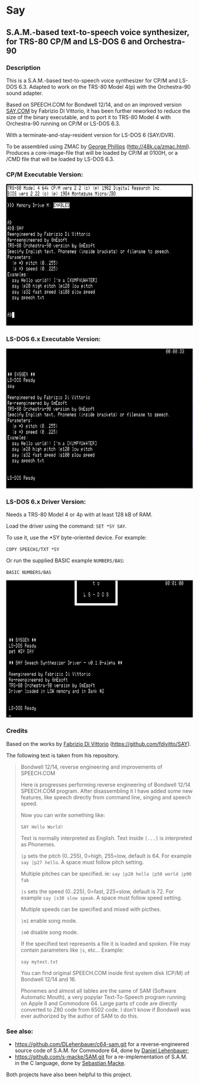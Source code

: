 Say
===

S.A.M.-based text-to-speech voice synthesizer,<br>for TRS-80 CP/M and LS-DOS 6 and Orchestra-90
-----------------------------------------------------------------------------------------------

### Description

This is a S.A.M.-based text-to-speech voice synthesizer for CP/M and LS-DOS 6.3. Adapted to work on the TRS-80 
Model 4(p) with the Orchestra-90 sound adapter.

Based on SPEECH.COM for Bondwell 12/14, and on an improved version [SAY.COM](https://github.com/fdivitto/SAY) by Fabrizio Di Vittorio, it has been 
further reworked to reduce the size of the binary executable, and to port it to TRS-80 Model 4 with Orchestra-90 
running on CP/M or LS-DOS 6.3.

With a terminate-and-stay-resident version for LS-DOS 6 (SAY/DVR).

To be assembled using ZMAC by [George Phillips](http://48k.ca) (http://48k.ca/zmac.html). Produces a core-image-file that will be 
loaded by CP/M at 0100H, or a /CMD file that will be loaded by LS-DOS 6.3.

### CP/M Executable Version:

![](SAY-CPM.PNG)

### LS-DOS 6.x Executable Version:

![](SAY-LSDOS.PNG)

### LS-DOS 6.x Driver Version:

Needs a TRS-80 Model 4 or 4p with at least 128 kB of RAM.

Load the driver using the command: `SET *SY SAY`.

To use it, use the *SY byte-oriented device. For example:

`COPY SPEECH1/TXT *SY`
	
Or run the supplied BASIC example `NUMBERS/BAS`:

`BASIC NUMBERS/BAS`

![](SAY-LSDOS-DRV.PNG)

### Credits

Based on the works by [Fabrizio Di Vittorio](https://github.com/fdivitto) (https://github.com/fdivitto/SAY).


The following text is taken from his repository.

> Bondwell 12/14, reverse engineering and improvements of SPEECH.COM
> 
> Here is progresses performing reverse engineering of Bondwell 12/14 SPEECH.COM program. After disassembling it I have added some new features, like speech directly from command line, singing and speech speed.
> 
> Now you can write something like:
> 
> `SAY Hello World!`
> 
> Text is normally interpreted as English. Text inside `[...]` is interpreted as Phonemes.
> 
> `|p` sets the pitch (0..255), 0=high, 255=low, default is 64. For example `say |p27 hello`. A space must follow pitch setting.
> 
> Multiple pitches can be specified. ie: `say |p20 hello |p50 world |p90 fab`
> 
> `|s` sets the speed (0..225), 0=fast, 225=slow, default is 72. For example `say |s30 slow speak`. A space must follow speed setting.
> 
> Multiple speeds can be specified and mixed with picthes.
> 
> `|m1` enable song mode.
> 
> `|m0` disable song mode.
> 
> If the specified text represents a file it is loaded and spoken. File may contain parameters like `|s`, etc... Example:
> 
> `say mytext.txt`
> 
> You can find original SPEECH.COM inside first system disk (CP/M) of Bondwell 12/14 and 16.
> 
> Phonemes and almost all tables are the same of SAM (Software Automatic Mouth), a very popylar Text-To-Speech program running on Apple II and Commodore 64. Large parts of code are directly converted to Z80 code from 6502 code. I don't know if Bondwell was ever authorized by the author of SAM to do this.
> 



### See also:

- https://github.com/DLehenbauer/c64-sam.git for a reverse-engineered source code of S.A.M. for Commodore 64, 
  done by [Daniel Lehenbauer](https://github.com/DLehenbauer);
- https://github.com/s-macke/SAM.git for a re-implementation of S.A.M. in the C language, done by 
  [Sebastian Macke](https://github.com/s-macke).

Both projects have also been helpful to this project.
